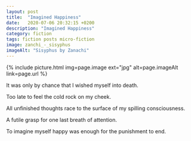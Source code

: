 ```yaml
---
layout: post
title:  "Imagined Happiness"
date:   2020-07-06 20:32:15 +0200
description: "Imagined Happiness"
category: fiction
tags: fiction posts micro-fiction
image: zanchi_-_sisyphus
imageAlt: "Sisyphus by Zanachi"
---
```


{% include picture.html img=page.image ext="jpg" alt=page.imageAlt link=page.url %}

It was only by chance that I wished myself into death.

Too late to feel the cold rock on my cheek.

All unfinished thoughts race to the surface of my spilling consciousness. 

A futile grasp for one last breath of attention.

To imagine myself happy was enough for the punishment to end.
